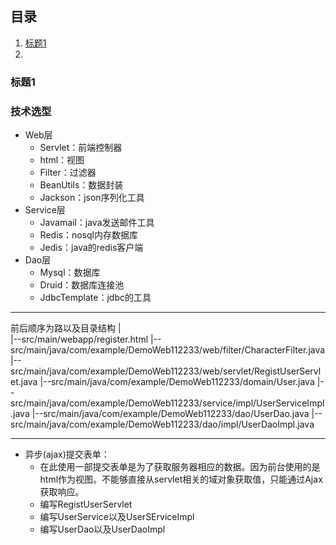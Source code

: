 ## 目录
1. [标题1](#标题1)
2. 
### 标题1

### 技术选型
*  Web层
	* Servlet：前端控制器
	* html：视图
	* Filter：过滤器
	* BeanUtils：数据封装
	* Jackson：json序列化工具
*  Service层
	* Javamail：java发送邮件工具
	* Redis：nosql内存数据库
	* Jedis：java的redis客户端
*  Dao层
	* Mysql：数据库
	* Druid：数据库连接池
	* JdbcTemplate：jdbc的工具
***
前后顺序为路以及目录结构
|  
|--src/main/webapp/register.html
|--src/main/java/com/example/DemoWeb112233/web/filter/CharacterFilter.java
|--src/main/java/com/example/DemoWeb112233/web/servlet/RegistUserServlet.java
|--src/main/java/com/example/DemoWeb112233/domain/User.java
|--src/main/java/com/example/DemoWeb112233/service/impl/UserServiceImpl.java
|--src/main/java/com/example/DemoWeb112233/dao/UserDao.java
|--src/main/java/com/example/DemoWeb112233/dao/impl/UserDaoImpl.java

***
* 异步(ajax)提交表单：
	* 在此使用一部提交表单是为了获取服务器相应的数据。因为前台使用的是html作为视图。不能够直接从servlet相关的域对象获取值，只能通过Ajax获取响应。
	* 编写RegistUserServlet
	* 编写UserService以及UserSErviceImpl
	* 编写UserDao以及UserDaoImpl
	
